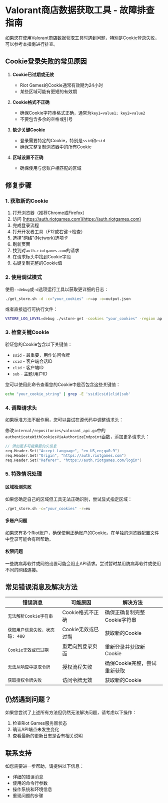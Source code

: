 # Valorant商店数据获取工具 - 故障排查指南

如果您在使用Valorant商店数据获取工具时遇到问题，特别是Cookie登录失败，可以参考本指南进行排查。

## Cookie登录失败的常见原因

1. **Cookie已过期或无效**
   - Riot Games的Cookie通常有效期为24小时
   - 某些区域可能有更短的有效期

2. **Cookie格式不正确**
   - 确保Cookie字符串格式正确，通常为`key1=value1; key2=value2`
   - 不要包含多余的空格或引号

3. **缺少关键Cookie**
   - 登录需要特定的Cookie，特别是`ssid`和`csid`
   - 确保完整复制浏览器中的所有Cookie

4. **区域设置不正确**
   - 确保使用与您账户相匹配的区域

## 修复步骤

### 1. 获取新的Cookie

1. 打开浏览器（推荐Chrome或Firefox）
2. 访问 [https://auth.riotgames.com](https://auth.riotgames.com)
3. 完成登录流程
4. 打开开发者工具（F12或右键->检查）
5. 选择"网络"(Network)选项卡
6. 刷新页面
7. 找到对`auth.riotgames.com`的请求
8. 在请求标头中找到Cookie字段
9. 右键复制完整的Cookie值

### 2. 使用调试模式

使用`--debug`或`-d`选项运行工具以获取更详细的日志：

```bash
./get_store.sh -d -c="your_cookies" -r=ap -o=output.json
```

或者直接运行可执行文件：

```bash
VSTORE_LOG_LEVEL=debug ./vstore-get -cookies "your_cookies" -region ap -output output.json
```

### 3. 检查关键Cookie

验证您的Cookie包含以下关键值：

- `ssid` - 最重要，用作访问令牌
- `csid` - 客户端会话ID
- `clid` - 客户端ID
- `sub` - 主题/用户ID

您可以使用此命令查看您的Cookie中是否包含这些关键值：

```bash
echo "your_cookie_string" | grep -E 'ssid|csid|clid|sub'
```

### 4. 调整请求头

如果标准方法不起作用，您可以尝试在源代码中调整请求头：

修改`internal/repositories/valorant_api.go`中的`authenticateWithCookiesViaAuthorizeEndpoint`函数，添加更多请求头：

```go
// 添加更多可能需要的头信息
req.Header.Set("Accept-Language", "en-US,en;q=0.9") 
req.Header.Set("Origin", "https://auth.riotgames.com")
req.Header.Set("Referer", "https://auth.riotgames.com/login")
```

### 5. 特殊情况处理

#### 区域检测失败

如果您确定自己的区域但工具无法正确识别，尝试显式指定区域：

```bash
./get_store.sh -c="your_cookies" -r=eu
```

#### 多账户问题

如果您有多个Riot账户，确保使用正确账户的Cookie。在单独的浏览器配置文件中登录可能会有所帮助。

#### 权限问题

一些防病毒软件或网络设置可能会阻止API请求。尝试暂时禁用防病毒软件或使用不同的网络连接。

## 常见错误消息及解决方法

| 错误消息 | 可能原因 | 解决方法 |
|---------|---------|---------|
| `无法解析Cookie字符串` | Cookie格式不正确 | 确保正确复制完整Cookie字符串 |
| `获取用户信息失败，状态码: 400` | Cookie无效或已过期 | 获取新的Cookie |
| `Cookie无效或已过期` | 重定向到登录页面 | 重新登录并获取新Cookie |
| `无法从响应中提取令牌` | 授权流程失败 | 确保Cookie完整，尝试重新获取 |
| `获取授权令牌失败` | 访问令牌无效 | 获取新的Cookie |

## 仍然遇到问题？

如果您尝试了上述所有方法但仍然无法解决问题，请考虑以下操作：

1. 检查Riot Games服务器状态
2. 确认API端点未发生变化
3. 查看最新的更新日志是否有相关说明

## 联系支持

如您需要进一步帮助，请提供以下信息：

- 详细的错误消息
- 使用的命令行参数
- 操作系统和环境信息
- 重现问题的步骤 